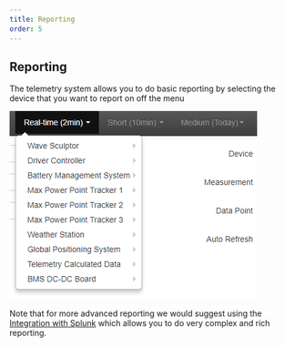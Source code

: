 ```yaml
---
title: Reporting
order: 5
---
```


## Reporting

The telemetry system allows you to do basic reporting by selecting the device that you want to report on off the menu

![Example of the Telemetry Reporting](images/telemetry_reporting.png)

Note that for more advanced reporting we would suggest using the [Integration with Splunk](130_Splunk.md) which allows you to do very complex and rich reporting.

 
